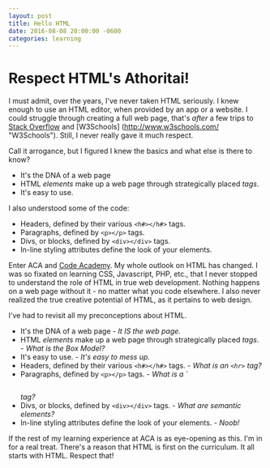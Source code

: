 ```yaml
---
layout: post
title: Hello HTML
date: 2016-08-08 20:00:00 -0600
categories: learning
---
```

# Respect HTML's Athoritai!

I must admit, over the years, I've never taken HTML seriously.  I knew enough to use an HTML editor, when provided by an app or a website. I could struggle through creating a full web page, that's *after* a few trips to [Stack Overflow](http://stackoverflow.com/ "Stack Overflow") and [W3Schools] (http://www.w3schools.com/ "W3Schools").  Still, I never really gave it much respect.  

Call it arrogance, but I figured I knew the basics and what else is there to know?
+ It's the DNA of a web page
+ HTML *elements* make up a web page through strategically placed *tags*.
+ It's easy to use.

I also understood some of the code:
+ Headers, defined by their various `<h#></h#>` tags.
+ Paragraphs, defined by `<p></p>` tags.
+ Divs, or blocks, defined by `<div></div>` tags.
+ In-line styling attributes define the look of your elements.

Enter ACA and [Code Academy](https://www.codecademy.com/ "Code Academy"). My whole outlook on HTML has changed. I was so fixated on learning CSS, Javascript, PHP, etc., that I never stopped to understand the role of HTML in true web development.  Nothing happens on a web page without it - no matter what you code elsewhere. I also never realized the true creative potential of HTML, as it pertains to web design.

I've had to revisit all my preconceptions about HTML.
+ It's the DNA of a web page - *It IS the web page.*
+ HTML *elements* make up a web page through strategically placed *tags*. - *What is the Box Model?*
+ It's easy to use. - *It's easy to mess up.*
+ Headers, defined by their various `<h#></h#>` tags. - *What is an `<hr>` tag?*
+ Paragraphs, defined by `<p></p>` tags. - *What is a `<pre></pre> tag?*
+ Divs, or blocks, defined by `<div></div>` tags. - *What are semantic elements?*
+ In-line styling attributes define the look of your elements. - *Noob!*

If the rest of my learning experience at ACA is as eye-opening as this.  I'm in for a real treat. There's a reason that HTML is first on the curriculum.  It all starts with HTML.  Respect that!
